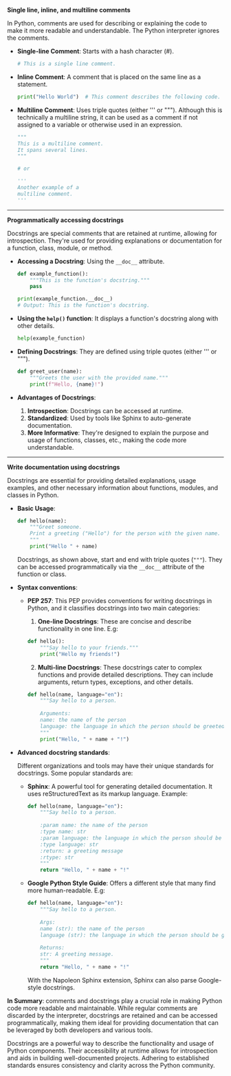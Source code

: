 **Single line, inline, and multiline comments**

In Python, comments are used for describing or explaining the code to make it more readable and understandable. The Python interpreter ignores the comments.

- **Single-line Comment**: Starts with a hash character (#).

  ```python
  # This is a single line comment.
  ```

- **Inline Comment**: A comment that is placed on the same line as a statement.

  ```python
  print("Hello World")  # This comment describes the following code.
  ```

- **Multiline Comment**: Uses triple quotes (either ''' or """). Although this is technically a multiline string, it can be used as a comment if not assigned to a variable or otherwise used in an expression.

  ```python
  """
  This is a multiline comment.
  It spans several lines.
  """

  # or

  '''
  Another example of a
  multiline comment.
  '''
  ```

---

**Programmatically accessing docstrings**

Docstrings are special comments that are retained at runtime, allowing for introspection. They're used for providing explanations or documentation for a function, class, module, or method.

- **Accessing a Docstring**: Using the `__doc__` attribute.

  ```python
  def example_function():
      """This is the function's docstring."""
      pass

  print(example_function.__doc__)
  # Output: This is the function's docstring.
  ```

- **Using the `help()` function**: It displays a function's docstring along with other details.

  ```python
  help(example_function)
  ```

- **Defining Docstrings**: They are defined using triple quotes (either ''' or """).

  ```python
  def greet_user(name):
      """Greets the user with the provided name."""
      print(f"Hello, {name}!")
  ```

- **Advantages of Docstrings**:
  
  1. **Introspection**: Docstrings can be accessed at runtime.
  2. **Standardized**: Used by tools like Sphinx to auto-generate documentation.
  3. **More Informative**: They're designed to explain the purpose and usage of functions, classes, etc., making the code more understandable.
  
---

**Write documentation using docstrings**

Docstrings are essential for providing detailed explanations, usage examples, and other necessary information about functions, modules, and classes in Python.

- **Basic Usage**:

  ```python
  def hello(name):
      """Greet someone.
      Print a greeting ("Hello") for the person with the given name.
      """
      print("Hello " + name)
  ```

  Docstrings, as shown above, start and end with triple quotes (`"""`). They can be accessed programmatically via the `__doc__` attribute of the function or class.

- **Syntax conventions**:
  
  - **PEP 257**: This PEP provides conventions for writing docstrings in Python, and it classifies docstrings into two main categories:

    1. **One-line Docstrings**: These are concise and describe functionality in one line. E.g:

      ```python
      def hello():
          """Say hello to your friends."""
          print("Hello my friends!")
      ```

    2. **Multi-line Docstrings**: These docstrings cater to complex functions and provide detailed descriptions. They can include arguments, return types, exceptions, and other details.

      ```python
      def hello(name, language="en"):
          """Say hello to a person.
          
          Arguments:
          name: the name of the person
          language: the language in which the person should be greeted
          """
          print("Hello, " + name + "!")
      ```

- **Advanced docstring standards**:

  Different organizations and tools may have their unique standards for docstrings. Some popular standards are:

  - **Sphinx**: A powerful tool for generating detailed documentation. It uses reStructuredText as its markup language. Example:

    ```python
    def hello(name, language="en"):
        """Say hello to a person.
        
        :param name: the name of the person
        :type name: str
        :param language: the language in which the person should be greeted
        :type language: str
        :return: a greeting message
        :rtype: str
        """
        return "Hello, " + name + "!"
    ```

  - **Google Python Style Guide**: Offers a different style that many find more human-readable. E.g:

    ```python
    def hello(name, language="en"):
        """Say hello to a person.
        
        Args:
        name (str): the name of the person
        language (str): the language in which the person should be greeted
        
        Returns:
        str: A greeting message.
        """
        return "Hello, " + name + "!"
    ```

    With the Napoleon Sphinx extension, Sphinx can also parse Google-style docstrings.

**In Summary**:
comments and docstrings play a crucial role in making Python code more readable and maintainable. While regular comments are discarded by the interpreter, docstrings are retained and can be accessed programmatically, making them ideal for providing documentation that can be leveraged by both developers and various tools.

Docstrings are a powerful way to describe the functionality and usage of Python components. Their accessibility at runtime allows for introspection and aids in building well-documented projects. Adhering to established standards ensures consistency and clarity across the Python community.